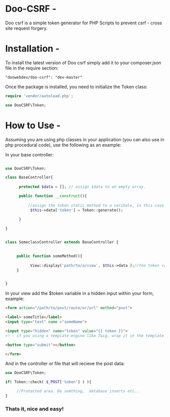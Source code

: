 Doo-CSRF - 
========

Doo csrf is a simple token generator for PHP Scripts to prevent csrf - cross site request forgery.

Installation -
============
To install the latest version of Doo csrf simply add it to your composer.json file in the require section:

```
"doowebdev/doo-csrf": "dev-master"
```

Once the package is installed, you need to initialize the Token class:

```PHP
require 'vendor/autoload.php';

use DooCSRF\Token;

```

How to Use -
==========
Assuming you are using php classes in your application (you can also use in php procedural code), use the following as an example:

In your base controller:

```PHP

use DooCSRF\Token;

class BaseController{
     
      protected $data = []; // assign $data to an empty array.

      public function __construct(){
      
          //assign the token static method to a varibale, in this case it's the token variable create by the data array
           $this->data['token'] = Token::generate();
      
      }

}


class SomeclassController extends BaseController {

     
     public function someMethod(){
     
           View::display('path/to/a/view', $this->data );//the token variable is past through to the view via the                                                                    $this->data array.
     }


}

```
In your view add the $token variable in a hidden input within your form, example:

```HTML
<form action="/path/to/post/route/or/url" method="post">

<label> someTitle</label>
<input type="text" name ="someName">

<input type="hidden" name="token" value="{{ token }}"> 
<!-- if you using a template engine like Twig, wrap it in the template brackets ( or whatever is given), if not use good old php <?php echo $token; ?> -->

<button type="submit"></button>

</form>

```

And in the controller or file that will recieve the post data:

```PHP
use DooCSRF\Token; 

if( Token::check( $_POST['token'] ) ){

     //Protected area. Do somthing,  database inserts etc..
}

```

### Thats it, nice and easy!
